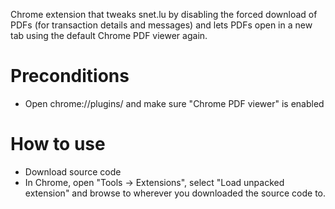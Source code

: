 Chrome extension that tweaks snet.lu by disabling the forced download of PDFs (for transaction details and messages) and lets PDFs open in a new tab using the default Chrome PDF viewer again.

Preconditions
=============
* Open chrome://plugins/ and make sure "Chrome PDF viewer" is enabled

How to use
==========
* Download source code
* In Chrome, open "Tools -> Extensions", select "Load unpacked extension" and browse to wherever you downloaded the source code to.